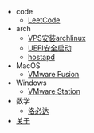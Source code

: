 - <i class="nf nf-md-code_braces_box"></i>code
  - [LeetCode](/code/leetcode.md)
- <i class="nf nf-linux-archlinux"></i>arch
  - [VPS安装archlinux](/arch/install-archlinux-on-vps.md)
  - [UEFI安全启动](/arch/secure-boot.md)
  - [hostapd](/arch/hostapd.md)
- <i class="nf nf-md-apple"></i>MacOS
  - [VMware Fusion](/mac/vmware-fusion.md)
- <i class="nf nf-md-microsoft_windows"></i>Windows
  - [VMware Station](/win/vmware-workstation.md)
- <i class="nf nf-md-math_norm_box"></i>数学
  - [洛必达](/math/l-hopital.md)
- <i class="nf nf-md-home"></i>[关于](/README.md)
